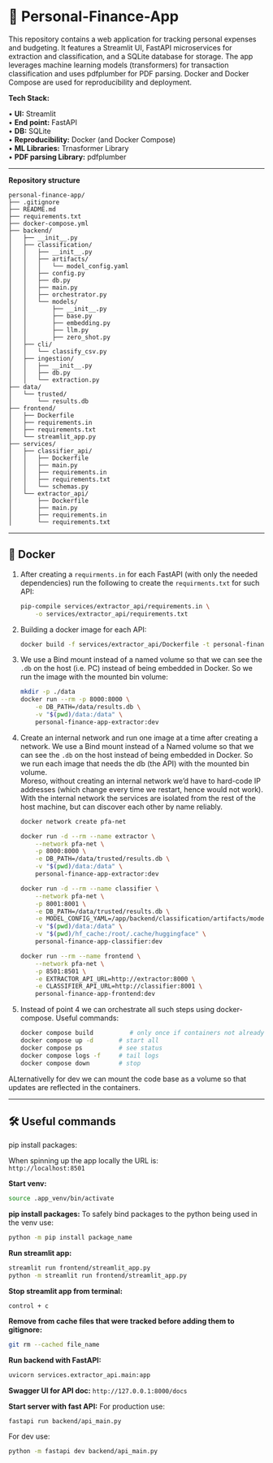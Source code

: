 

# 💸 Personal-Finance-App

This repository contains a web application for tracking personal expenses and budgeting. It features a Streamlit UI, FastAPI microservices for extraction and classification, and a SQLite database for storage. The app leverages machine learning models (transformers) for transaction classification and uses pdfplumber for PDF parsing. Docker and Docker Compose are used for reproducibility and deployment.

**Tech Stack:**

• **UI:** Streamlit  
• **End point:** FastAPI  
• **DB:** SQLite  
• **Reproducibility:** Docker (and Docker Compose)  
• **ML Libraries:** Trnasformer Library  
• **PDF parsing Library:** pdfplumber

---

**Repository structure**

```text
personal-finance-app/
├── .gitignore
├── README.md
├── requirements.txt
├── docker-compose.yml
├── backend/
│   ├── __init__.py
│   ├── classification/
│   │   ├── __init__.py
│   │   ├── artifacts/
│   │   │   └── model_config.yaml
│   │   ├── config.py
│   │   ├── db.py
│   │   ├── main.py
│   │   ├── orchestrator.py
│   │   └── models/
│   │       ├── __init__.py
│   │       ├── base.py
│   │       ├── embedding.py
│   │       ├── llm.py
│   │       ├── zero_shot.py
│   ├── cli/
│   │   └── classify_csv.py
│   ├── ingestion/
│   │   ├── __init__.py
│   │   ├── db.py
│   │   └── extraction.py
├── data/
│   └── trusted/
│       └── results.db
├── frontend/
│   ├── Dockerfile
│   ├── requirements.in
│   ├── requirements.txt
│   └── streamlit_app.py
├── services/
│   ├── classifier_api/
│   │   ├── Dockerfile
│   │   ├── main.py
│   │   ├── requirements.in
│   │   ├── requirements.txt
│   │   └── schemas.py
│   └── extractor_api/
│       ├── Dockerfile
│       ├── main.py
│       ├── requirements.in
│       └── requirements.txt
```



---

## 🐳 Docker


1. After creating a `requirments.in` for each FastAPI (with only the needed dependencies) run the following to create the `requirments.txt` for such API:
    
    ```sh
    pip-compile services/extractor_api/requirements.in \
        -o services/extractor_api/requirements.txt
    ```


2. Building a docker image for each API:

    ```sh
    docker build -f services/extractor_api/Dockerfile -t personal-finance-app-extractor:dev .
    ```


3. We use a Bind mount instead of a named volume so that we can see the `.db` on the host (i.e. PC) instead of being embedded in Docker. So we run the image with the mounted bin volume:

    ```sh
    mkdir -p ./data
    docker run --rm -p 8000:8000 \
        -e DB_PATH=/data/results.db \
        -v "$(pwd)/data:/data" \
        personal-finance-app-extractor:dev
    ```



4. Create an internal network and run one image at a time after creating a network. We use a Bind mount instead of a Named volume so that we can see the `.db` on the host instead of being embedded in Docker. So we run each image that needs the db (the API) with the mounted bin volume. <br>Moreso, without creating an internal network we’d have to hard-code IP addresses (which change every time we restart, hence would not work). With the internal network the services are isolated from the rest of the host machine, but can discover each other by name reliably.

    ```sh
    docker network create pfa-net

    docker run -d --rm --name extractor \
        --network pfa-net \
        -p 8000:8000 \
        -e DB_PATH=/data/trusted/results.db \
        -v "$(pwd)/data:/data" \
        personal-finance-app-extractor:dev

    docker run -d --rm --name classifier \
        --network pfa-net \
        -p 8001:8001 \
        -e DB_PATH=/data/trusted/results.db \
        -e MODEL_CONFIG_YAML=/app/backend/classification/artifacts/model_config.yaml \
        -v "$(pwd)/data:/data" \
        -v "$(pwd)/hf_cache:/root/.cache/huggingface" \
        personal-finance-app-classifier:dev

    docker run --rm --name frontend \
        --network pfa-net \
        -p 8501:8501 \
        -e EXTRACTOR_API_URL=http://extractor:8000 \
        -e CLASSIFIER_API_URL=http://classifier:8001 \
        personal-finance-app-frontend:dev
    ```

5. Instead of point 4 we can orchestrate all such steps using docker-compose. Useful commands:

    ```sh
    docker compose build          # only once if containers not already built
    docker compose up -d       # start all
    docker compose ps          # see status
    docker compose logs -f     # tail logs
    docker compose down        # stop
    ```


ALternativelly for dev we can mount the code base as a volume so that updates are reflected in the containers.

---

## 🛠️ Useful commands

pip install packages:

When spinning up the app locally the URL is:  
`http://localhost:8501`

**Start venv:**
```sh
source .app_venv/bin/activate
```

**pip install packages:**
To safely bind packages to the python being used in the venv use:
```sh
python -m pip install package_name
```

**Run streamlit app:**
```sh
streamlit run frontend/streamlit_app.py
python -m streamlit run frontend/streamlit_app.py
```

**Stop streamlit app from terminal:**
```
control + c
```

**Remove from cache files that were tracked before adding them to gitignore:**
```sh
git rm --cached file_name
```

**Run backend with FastAPI:**
```sh
uvicorn services.extractor_api.main:app
```

**Swagger UI for API doc:**
`http://127.0.0.1:8000/docs`

**Start server with fast API:**
For production use:
```sh
fastapi run backend/api_main.py
```
For dev use:
```sh
python -m fastapi dev backend/api_main.py
```